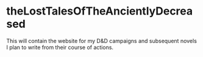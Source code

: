 # theLostTalesOfTheAncientlyDecreased
This will contain the website for my D&amp;D campaigns and subsequent novels I plan to write from their course of actions.
